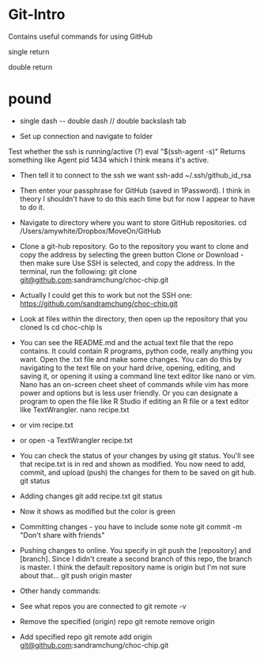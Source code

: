 # Git-Intro
Contains useful commands for using GitHub

single return

double return
# pound
- single dash
-- double dash
// double backslash
  tab 
  
- Set up connection and navigate to folder

Test whether the ssh is running/active (?)
eval "$(ssh-agent -s)"
Returns something like Agent pid 1434 which I think means it's active.  

- Then tell it to connect to the ssh we want
ssh-add ~/.ssh/github_id_rsa
- Then enter your passphrase for GitHub (saved in 1Password).  I think in theory I shouldn't have to do this each time but for now I appear to have to do it.


- Navigate to directory where you want to store GitHub repositories.
cd
/Users/amywhite/Dropbox/MoveOn/GitHub

- Clone a git-hub repository.  Go to the repository you want to clone and copy the address by selecting the green button Clone or Download - then make sure Use SSH is selected, and copy the address.  In the terminal, run the following: 
git clone git@github.com:sandramchung/choc-chip.git
- Actually I could get this to work but not the SSH one: https://github.com/sandramchung/choc-chip.git

- Look at files within the directory, then open up the repository that you cloned
ls
cd choc-chip
ls

- You can see the README.md and the actual text file that the repo contains.  It could contain R programs, python code, really anything you want.  Open the .txt file and make some changes.  You can do this by navigating to the text file on your hard drive, opening, editing, and saving it, or opening it using a command line text editor like nano or vim.  Nano has an on-screen cheet sheet of commands while vim has more power and options but is less user friendly. Or you can designate a program to open the file like R Studio if editing an R file or a text editor like TextWrangler.
nano recipe.txt 
- or
vim recipe.txt
- or 
open -a TextWrangler recipe.txt

- You can check the status of your changes by using git status.  You'll see that recipe.txt is in red and shown as modified.  You now need to add, commit, and upload (push) the changes for them to be saved on git hub. 
git status

- Adding changes
git add recipe.txt
git status
- Now it shows as modified but the color is green

- Committing changes - you have to include some note
git commit -m "Don't share with friends"

- Pushing changes to online.  You specify in git push the [repository] and [branch].  Since I didn't create a second branch of this repo, the branch is master.  I think the default repository name is origin but I'm not sure about that... 
git push origin master


- Other handy commands: 
- See what repos you are connected to
git remote -v

- Remove the specified (origin) repo
git remote remove origin

- Add specified repo
git remote add origin git@github.com:sandramchung/choc-chip.git


